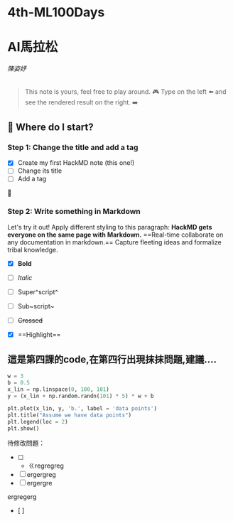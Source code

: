 # 4th-ML100Days

# AI馬拉松

###### 陳姿妤

> This note is yours, feel free to play around.  :video_game: 
> Type on the left :arrow_left: and see the rendered result on the right. :arrow_right: 

## :memo: Where do I start?

### Step 1: Change the title and add a tag

- [x] Create my first HackMD note (this one!)
- [ ] Change its title
- [ ] Add a tag

:rocket: 

### Step 2: Write something in Markdown

Let's try it out!
Apply different styling to this paragraph:
**HackMD gets everyone on the same page with Markdown.** ==Real-time collaborate on any documentation in markdown.== Capture fleeting ideas and formalize tribal knowledge.

- [x] **Bold**
- [ ] *Italic*
- [ ] Super^script^
- [ ] Sub~script~
- [ ] ~~Crossed~~
- [x] ==Highlight==


## 這是第四課的code,在第四行出現抹抹問題,建議....

``` python
w = 3
b = 0.5
x_lin = np.linspace(0, 100, 101)
y = (x_lin + np.random.randn(101) * 5) * w + b

plt.plot(x_lin, y, 'b.', label = 'data points')
plt.title("Assume we have data points")
plt.legend(loc = 2)
plt.show()
```

待修改問題：
- [ ] * ㄍregregreg
- [ ] ergergreg
- [ ] ergergre

ergregerg
- [ ] 